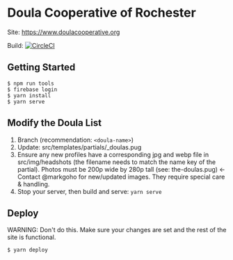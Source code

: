 # Doula Cooperative of Rochester
 
 Site: https://www.doulacooperative.org

 Build: [![CircleCI](https://circleci.com/gh/markgoho/doulaCoop.svg?style=svg)](https://circleci.com/gh/markgoho/doulaCoop)

 ## Getting Started
 ```
 $ npm run tools
 $ firebase login
 $ yarn install
 $ yarn serve
 ```

 ## Modify the Doula List
 1. Branch (recommendation: `<doula-name>`) 
 2. Update: src/templates/partials/_doulas.pug
 3. Ensure any new profiles have a corresponding jpg and webp file in src/img/headshots (the filename needs to match the name key of the partial). Photos must be 200p wide by 280p tall (see: the-doulas.pug) <- Contact @markgoho for new/updated images. They require special care & handling.
 4. Stop your server, then build and serve: `yarn serve`
 
 ## Deploy
 WARNING: Don't do this. Make sure your changes are set and the rest of the site is functional.

 ```
 $ yarn deploy
 ```